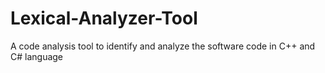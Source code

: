 # Lexical-Analyzer-Tool
A code analysis tool to identify and analyze the software code in C++ and C# language
